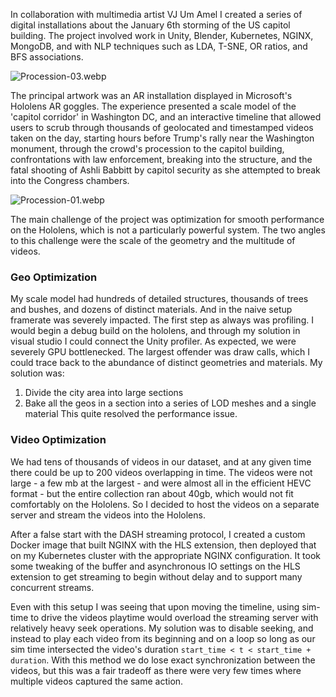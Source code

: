 In collaboration with multimedia artist VJ Um Amel I created a series of digital installations about the January 6th storming of the US capitol building. The project involved work in Unity, Blender, Kubernetes, NGINX, MongoDB, and with NLP techniques such as LDA, T-SNE, OR ratios, and BFS associations.

![Procession-03.webp](https://pub-568840b43a02402fa8b7f4b45571f13c.r2.dev/8/Procession_03_37946ad61d.webp)

The principal artwork was an AR installation displayed in Microsoft's Hololens AR goggles. The experience presented a scale model of the 'capitol corridor' in Washington DC, and an interactive timeline that allowed users to scrub through thousands of geolocated and timestamped videos taken on the day, starting hours before Trump's rally near the Washington monument, through the crowd's procession to the capitol building, confrontations with law enforcement, breaking into the structure, and the fatal shooting of Ashli Babbitt by capitol security as she attempted to break into the Congress chambers.

![Procession-01.webp](https://pub-568840b43a02402fa8b7f4b45571f13c.r2.dev/8/Procession_01_f571d727ea.webp)

The main challenge of the project was optimization for smooth performance on the Hololens, which is not a particularly powerful system. The two angles to this challenge were the scale of the geometry and the multitude of videos.
### Geo Optimization
My scale model had hundreds of detailed structures, thousands of trees and bushes, and dozens of distinct materials. And in the naive setup framerate was severely impacted. The first step as always was profiling. I would begin a debug build on the hololens, and through my solution in visual studio I could connect the Unity profiler. As expected, we were severely GPU bottlenecked. The largest offender was draw calls, which I could trace back to the abundance of distinct geometries and materials. My solution was:
1. Divide the city area into large sections
2. Bake all the geos in a section into a series of LOD meshes and a single material
This quite resolved the performance issue.
### Video Optimization
We had tens of thousands of videos in our dataset, and at any given time there could be up to 200 videos overlapping in time. The videos were not large - a few mb at the largest - and were almost all in the efficient HEVC format - but the entire collection ran about 40gb, which would not fit comfortably on the Hololens. So I decided to host the videos on a separate server and stream the videos into the Hololens.

After a false start with the DASH streaming protocol, I created a custom Docker image that built NGINX with the HLS extension, then deployed that on my Kubernetes cluster with the appropriate NGINX configuration. It took some tweaking of the buffer and asynchronous IO settings on the HLS extension to get streaming to begin without delay and to support many concurrent streams.

Even with this setup I was seeing that upon moving the timeline, using sim-time to drive the videos playtime would overload the streaming server with relatively heavy seek operations. My solution was to disable seeking, and instead to play each video from its beginning and on a loop so long as our sim time intersected the video's duration `start_time < t < start_time + duration`. With this method we do lose exact synchronization between the videos, but this was a fair tradeoff as there were very few times where multiple videos captured the same action.

